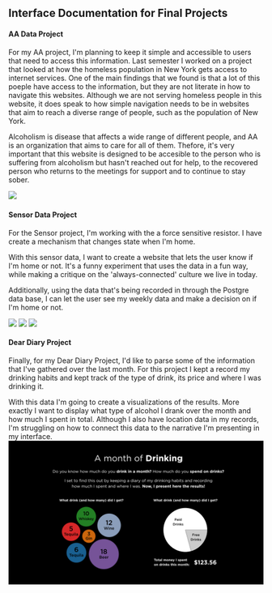 <h2>Interface Documentation for Final Projects</h2>
<h4>AA Data Project</h4>
<p>For my AA project, I'm planning to keep it simple and accessible to users that need to access this information. Last semester I worked on a project that looked at how the homeless population in New York gets access to internet services. One of the main findings that we found is that a lot of this poeple have access to the information, but they are not literate in how to navigate this websites. Although we are not serving homeless people in this website, it does speak to how simple navigation needs to be in websites that aim to reach a diverse range of people, such as the population of New York.</p><p>Alcoholism is disease that affects a wide range of different people, and AA is an organization that aims to care for all of them. Thefore, it's very important that this website is designed to be accesible to the person who is suffering from alcoholism but hasn't reached out for help, to the recovered person who returns to the meetings for support and to continue to stay sober.</p>
<img src="https://github.com/herrj636/data-structures/blob/master/assignment-11/Sensor%20UI/Web%201920%20%E2%80%93%201.png">
<h4>Sensor Data Project</h4>
<p>For the Sensor project, I'm working with the a force sensitive resistor. I have create a mechanism that changes state when I'm home.</p>
<p>With this sensor data, I want to create a website that lets the user know if I'm home or not. It's a funny experiment that uses the data in a fun way, while making a critique on the 'always-connected' culture we live in today.</p>
<p>Additionally, using the data that's being recorded in through the Postgre data base, I can let the user see my weekly data and make a decision on if I'm home or not.</p>
<img src="https://github.com/herrj636/data-structures/blob/master/assignment-11/Sensor%20UI/Web%201920%20%E2%80%93%201.png">
<img src="https://github.com/herrj636/data-structures/blob/master/assignment-11/Sensor%20UI/Web%201920%20%E2%80%93%202.png">
<img src="https://github.com/herrj636/data-structures/blob/master/assignment-11/Sensor%20UI/Web%201920%20%E2%80%93%203.png">
<h4>Dear Diary Project</h4>
<p>Finally, for my Dear Diary Project, I'd like to parse some of the information that I've gathered over the last month. For this project I kept a record my drinking habits and kept track of the type of drink, its price and where I was drinking it.</p><p>With this data I'm going to create a visualizations of the results. More exactly I want to display what type of alcohol I drank over the month and how much I spent in total. Although I also have location data in my records, I'm struggling on how to connect this data to the narrative I'm presenting in my interface. 
<img src="https://github.com/herrj636/data-structures/blob/master/assignment-11/Dear%20Diary/DearData_UI.png">



